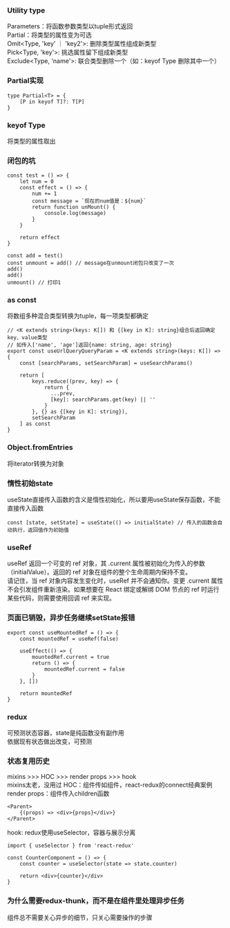 ### Utility type
Parameters：将函数参数类型以tuple形式返回  
Partial：将类型的属性变为可选  
Omit<Type, 'key' ｜ 'key2'>: 删除类型属性组成新类型  
Pick<Type, 'key'>: 挑选属性留下组成新类型  
Exclude<Type, 'name'>: 联合类型删除一个（如：keyof Type 删除其中一个）  


### Partial实现
```
type Partial<T> = {
    [P in keyof T]?: T[P]
}
```

### keyof Type
将类型的属性取出 


### 闭包的坑
```
const test = () => {
    let num = 0
    const effect = () => {
        num += 1
        const message = `现在的num值是：${num}`
        return function unMount() {
            console.log(message)
        }
    }

    return effect
} 

const add = test()
const unmount = add() // message在unmount闭包只改变了一次
add()
add()
unmount() // 打印1
```


### as const
将数组多种混合类型转换为tuple，每一项类型都确定
```
// <K extends string>(keys: K[]) 和 {[key in K]: string}组合后返回确定key、value类型
// 如传入['name', 'age']返回{name: string, age: string}
export const useUrlQueryQueryParam = <K extends string>(keys: K[]) => {
    const [searchParams, setSearchParam] = useSearchParams()

    return [
        keys.reduce((prev, key) => {
            return {
              ...prev,
              [key]: searchParams.get(key) || ''
            }  
        }, {} as {[key in K]: string}),
        setSearchParam
    ] as const
}
```


### Object.fromEntries
将iterator转换为对象


### 惰性初始state
useState直接传入函数的含义是惰性初始化，所以要用useState保存函数，不能直接传入函数
```
const [state, setState] = useState(() => initialState) // 传入的函数会自动执行，返回值作为初始值
```

### useRef
useRef 返回一个可变的 ref 对象，其 .current 属性被初始化为传入的参数（initialValue）。返回的 ref 对象在组件的整个生命周期内保持不变。  
请记住，当 ref 对象内容发生变化时，useRef 并不会通知你。变更 .current 属性不会引发组件重新渲染。如果想要在 React 绑定或解绑 DOM 节点的 ref 时运行某些代码，则需要使用回调 ref 来实现。


### 页面已销毁，异步任务继续setState报错
```
export const useMountedRef = () => {
    const mountedRef = useRef(false)

    useEffect(() => {
        mountedRef.current = true
        return () => {
            mountedRef.current = false
        }
    }, [])

    return mountedRef
}
```

### redux
可预测状态容器，state是纯函数没有副作用   
依据现有状态做出改变，可预测  


### 状态复用历史
mixins >>> HOC >>> render props >>> hook  
mixins太老，没用过
HOC：组件传如组件，react-redux的connect经典案例   
render props：组件传入children函数  
```
<Parent>
    {(props) => <div>{props}</div>}
</Parent>
```
hook: redux使用useSelector，容器与展示分离
```
import { useSelector } from 'react-redux'

const CounterComponent = () => {
    const counter = useSelector(state => state.counter)

    return <div>{counter}</div>
}
```


### 为什么需要redux-thunk，而不是在组件里处理异步任务
组件总不需要关心异步的细节，只关心需要操作的步骤